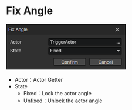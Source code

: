 # Fix Angle

![](img/fixAngle-1.png)

- Actor：Actor Getter
- State
  - Fixed：Lock the actor angle
  - Unfixed：Unlock the actor angle